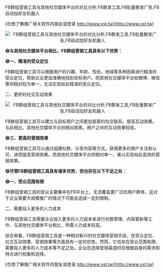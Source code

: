FB群组营销工具与其他社交媒体平台的对比分析,FB群发工具,FB批量群发广告,FB自动加好友机器人

[😍想了解推广相关软件的朋友请登录 http://www.vst.tw](http://www.vst.tw)

 <center><img src="https://vst.tw/MP4/tuiguang/png/7.png" alt="FB群组营销工具与其他社交媒体平台的对比分析,FB群发工具,FB批量群发广告,FB自动加好友机器人"></center>

**😄与其他社交媒体平台相比，FB群组营销工具具有以下优势：**

**😄一、精准的受众定位**

FB群组营销工具可以根据用户的兴趣、年龄、性别、地域等多种因素进行精准的受众定位，帮助企业更加准确地找到目标用户。而其他社交媒体平台如微博、微信等则相对较为单一，无法实现如此精准的受众定位。

二、更好的社交互动效果

 <center><img src="https://vst.tw/MP4/tuiguang/png/3.png" alt="FB群组营销工具与其他社交媒体平台的对比分析,FB群发工具,FB批量群发广告,FB自动加好友机器人"></center>

FB群组营销工具可以建立与目标用户之间更加紧密的社交联系，提高互动效果。与此相比，其他社交媒体平台则相对疏离，用户之间的互动效果较低。

**😄三、更高的营销效果**

FB群组营销工具可以通过组建社群、分享内容等方式，获得更多的用户关注和认可，进而提高营销效果。而其他社交媒体平台则相对单一，难以实现如此高效的营销效果。

**😄尽管FB群组营销工具具有诸多优势，但也存在以下不足之处：**

**😄一、受众范围有限**

FB群组营销工具的受众主要集中在FB平台上，无法覆盖更广泛的用户群体，这对于企业需要大规模推广的情况下可能会造成一定的限制。

二、需要投入更多的人力成本

FB群组营销工具需要企业投入更多的人力成本来进行社群管理、内容更新等工作，与其他社交媒体平台相比，所需人力成本较高。

综合来看，FB群组营销工具是一种相对新兴的社交媒体营销手段，在受众定位、社交互动效果、营销效果等方面具有一定的优势。然而，它也存在受众范围有限、需要投入更多的人力成本等不足之处。企业在选择营销渠道时应根据自身的需求和特点进行权衡和选择。

[😍想了解推广相关软件的朋友请登录 http://www.vst.tw](http://www.vst.tw)



